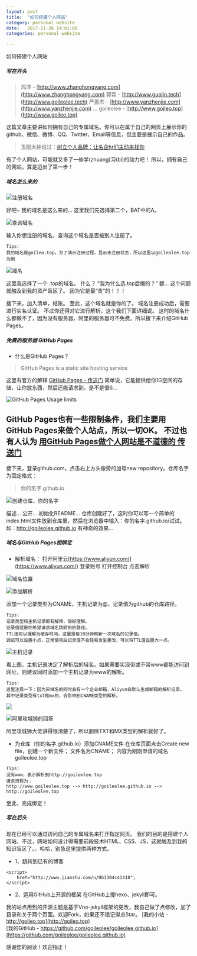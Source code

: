 ```yaml
---
layout: post
title:  "如何搭建个人网站"
category: personal website
date:   2017-11-26 14:01:00
categories: personal website

---
```


如何搭建个人网站

##### 写在开头

> 鸿洋 - [http://www.zhanghongyang.com](http://www.zhanghongyang.com)
郭霖 - [http://www.guolin.tech](http://www.goileolee.tech)
严振杰 - [http://www.yanzhenjie.com](http://www.yanzhenjie.com)
...
goileolee - [http://www.goileo.top](http://www.goileo.top)

这篇文章主要讲如何拥有自己的专属域名。你可以在属于自己的网页上展示你的github、微信、微博、QQ、Twitter、Email等信息，但主要是展示自己的作品。
> 玉刚大神说过：[树立个人品牌：让名企hr们主动来找你](http://blog.csdn.net/singwhatiwanna/article/details/19174597)

有了个人网站，可能就又多了一些学(zhuang)习(bi)的动力吧！
所以，拥有自己的网站，算是迈出了第一步！

##### 域名怎么来的

![注册域名](http://upload-images.jianshu.io/upload_images/4105122-a0963b37924c7e1f.png?imageMogr2/auto-orient/strip%7CimageView2/2/w/440)

好吧~ 我的域名是这么来的...
这里我们先选择第二个，BAT中的A。

![查询域名](http://upload-images.jianshu.io/upload_images/4105122-8d031d0e816b6c23.png?imageMogr2/auto-orient/strip%7CimageView2/2/w/1240)

输入你想注册的域名，查询这个域名是否被别人注册了。
```
Tips:
我的域名是goileo.top，为了演示注册过程，显示未注册状态，所以这里以goileolee.top为例
```
![域名](http://upload-images.jianshu.io/upload_images/4105122-775774196484002b.png?imageMogr2/auto-orient/strip%7CimageView2/2/w/1240)

这里我选择了一个 .top的域名。
什么？
“我为什么选.top后缀的？”
额...
这个问题就触及到我的资产盲区了。
因为它是最“贵”的！！！

接下来，加入清单，结账。
至此，这个域名就是你的了。
域名注册成功后，需要进行实名认证。
不过你还得对它进行解析，这个我们下面详细说。
这时的域名什么都做不了，因为没有服务器，阿里的服务器可不免费。所以接下来介绍GitHub Pages。

##### 免费的服务器 GitHub Pages

- 什么是GitHub Pages？
> GitHub Pages is a static site hosting service

这里有官方的解释 [GitHub Pages - 传送门](https://help.github.com/categories/github-pages-basics/)
简单说，它能提供给你1G空间的存储，让你放东西，然后还能请求到。是不是很6...

![GitHub Pages Usage limits](http://upload-images.jianshu.io/upload_images/4105122-5be2a12c607a5594.png?imageMogr2/auto-orient/strip%7CimageView2/2/w/1240)

GitHub Pages也有一些限制条件，我们主要用GitHub Pages来做个人站点，所以一切OK。
不过也有人认为 [用GitHub Pages做个人网站是不道德的 传送门](https://www.zhihu.com/question/20717014)
---
接下来，登录github.com，点击右上方头像旁的加号new repository。仓库名字为固定格式：
> 你的名字.github.io

![创建仓库，你的名字](http://upload-images.jianshu.io/upload_images/4105122-a6f061d341681ea9.png?imageMogr2/auto-orient/strip%7CimageView2/2/w/1240)

描述... 公开... 初始化README... 
仓库创建好了，这时你可以写一个简单的index.html文件放到仓库里，然后在浏览器中输入：你的名字.github.io/试试。
如：http://goileolee.github.io
有神奇的效果...

##### 域名与GitHub Pages相绑定

- 解析域名：
打开阿里云[https://www.aliyun.com/](https://www.aliyun.com/)
登录账号
打开控制台
点击解析

![域名位置](http://upload-images.jianshu.io/upload_images/4105122-37c686a83306d332.png?imageMogr2/auto-orient/strip%7CimageView2/2/w/540)

![添加解析](http://upload-images.jianshu.io/upload_images/4105122-ecaad0146d9cbc35.png?imageMogr2/auto-orient/strip%7CimageView2/2/w/1240)

添加一个记录类型为CNAME，主机记录为@，记录值为github的仓库路径。
```
Tips:
记录类型和主机记录都有解释，很好理解。
记录值就是你希望请求域名跳转到的路径。
TTL值可以理解为缓存时间，这里是每10分钟刷新一次域名的记录值。
调试可以设置小点，正常使用后记录值不会轻易发生更改，可以将TTL值设置大一点。
```
![主机记录](http://upload-images.jianshu.io/upload_images/4105122-6a3f2e67b42479f2.png?imageMogr2/auto-orient/strip%7CimageView2/2/w/1240)

看上图，主机记录决定了解析后的域名。如果需要实现带或不带www都能访问到网址，则建议同时添加一个主机记录为www的解析。
```
Tips:
这里注意一下：因为买域名的同时会有一个企业邮箱，Aliyun会默认生成邮箱的解析记录。
其中记录类型有txt和mx的，会影响到CNAME类型的解析。
```
![](http://upload-images.jianshu.io/upload_images/4105122-754ce03fbd4ceef6.png?imageMogr2/auto-orient/strip%7CimageView2/2/w/1240)

![阿里攻城狮的回答](http://upload-images.jianshu.io/upload_images/4105122-31211746b6a6fd99.png?imageMogr2/auto-orient/strip%7CimageView2/2/w/1240)

阿里攻城狮大佬讲得很清楚了，所以删除TXT和MX类型的解析就好了。

- 为仓库（你的名字.github.io）添加CNAME文件
在仓库页面点击Create new file，创建一个新文件；
文件名为CNAME；
内容为刚刚申请的域名goileolee.top
```
Tips:
没有www，表示解析到http://goileolee.top
请求流程为：
http://www.goileolee.top --> http://goileolee.github.io --> http://goileolee.top
```
至此，完成绑定！

 ##### 写在后头

现在已经可以通过访问自己的专属域名来打开指定网页。
我们的目的是搭建个人网站，不过，网站如何设计得需要前段技术HTML、CSS、JS，这就触及到我的知识盲区了。。哈哈，别急这里提供两种方式。

- 1、跳转到已有的博客
```
<script>
    href="http://www.jianshu.com/u/0b1304c41418";
</script>
```
- 2、运用GitHub上开源的框架
在GitHub上搜hexo、jekyll即可。

我的站点用到的开源主题是基于Vno-jekyll框架的更改，我自己做了点修改，加了目录和关于两个页面。欢迎Fork，如果还不错记得点Star。
[我的小站 - http://goileo.top](http://goileo.top)  
[我的GitHub - https://github.com/goileolee/goileolee.github.io](https://github.com/goileolee/goileolee.github.io)

感谢您的阅读！欢迎指正！

